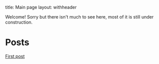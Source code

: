title: Main page
layout: withheader

Welcome! Sorry but there isn't much to see here, most of it is still under construction.

# Posts
[First post](first_post)